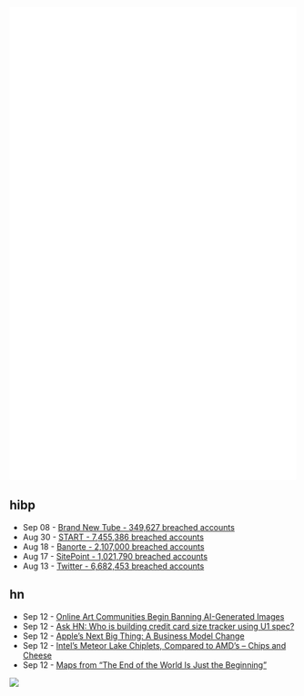 ![Metrics](https://raw.githubusercontent.com/phixion/phixion/master/metrics.svg)

## hibp

<!--
for https://github.com/phixion/phixion/blob/main/.github/workflows/feeds.yml
-->
<!--START_SECTION:haveibeenpwnd-->
- Sep 08 - [Brand New Tube - 349,627 breached accounts](https://haveibeenpwned.com/PwnedWebsites#BrandNewTube)
- Aug 30 - [START - 7,455,386 breached accounts](https://haveibeenpwned.com/PwnedWebsites#Start)
- Aug 18 - [Banorte - 2,107,000 breached accounts](https://haveibeenpwned.com/PwnedWebsites#Banorte)
- Aug 17 - [SitePoint - 1,021,790 breached accounts](https://haveibeenpwned.com/PwnedWebsites#SitePoint)
- Aug 13 - [Twitter - 6,682,453 breached accounts](https://haveibeenpwned.com/PwnedWebsites#Twitter)
<!--END_SECTION:haveibeenpwnd-->

## hn

<!--
for https://github.com/phixion/phixion/blob/main/.github/workflows/feeds.yml
-->
<!--START_SECTION:hn-->
- Sep 12 - [Online Art Communities Begin Banning AI-Generated Images](https://waxy.org/2022/09/online-art-communities-begin-banning-ai-generated-images/)
- Sep 12 - [Ask HN: Who is building credit card size tracker using U1 spec?](https://news.ycombinator.com/item?id=32811434)
- Sep 12 - [Apple’s Next Big Thing: A Business Model Change](https://mondaynote.com/apples-next-big-thing-a-business-model-change-e9b0145500c9?gi=176846fdbc6d)
- Sep 12 - [Intel’s Meteor Lake Chiplets, Compared to AMD’s – Chips and Cheese](https://chipsandcheese.com/2022/09/10/hot-chips-34-intels-meteor-lake-chiplets-compared-to-amds/)
- Sep 12 - [Maps from “The End of the World Is Just the Beginning”](https://zeihan.com/end-of-the-world-maps/)
<!--END_SECTION:hn-->

<!--
for https://yhype.me
-->
![](https://hit.yhype.me/github/profile?user_id=13013670)
